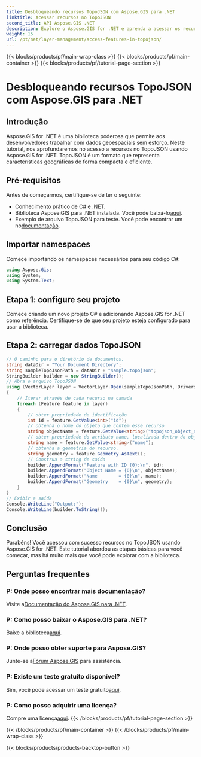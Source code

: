 ```yaml
---
title: Desbloqueando recursos TopoJSON com Aspose.GIS para .NET
linktitle: Acessar recursos no TopoJSON
second_title: API Aspose.GIS .NET
description: Explore o Aspose.GIS for .NET e aprenda a acessar os recursos do TopoJSON passo a passo. Mergulhe na documentação e libere recursos geoespaciais sem esforço.
weight: 15
url: /pt/net/layer-management/access-features-in-topojson/
---
```


{{< blocks/products/pf/main-wrap-class >}}
{{< blocks/products/pf/main-container >}}
{{< blocks/products/pf/tutorial-page-section >}}

# Desbloqueando recursos TopoJSON com Aspose.GIS para .NET

## Introdução
Aspose.GIS for .NET é uma biblioteca poderosa que permite aos desenvolvedores trabalhar com dados geoespaciais sem esforço. Neste tutorial, nos aprofundaremos no acesso a recursos no TopoJSON usando Aspose.GIS for .NET. TopoJSON é um formato que representa características geográficas de forma compacta e eficiente.
## Pré-requisitos
Antes de começarmos, certifique-se de ter o seguinte:
- Conhecimento prático de C# e .NET.
-  Biblioteca Aspose.GIS para .NET instalada. Você pode baixá-lo[aqui](https://releases.aspose.com/gis/net/).
-  Exemplo de arquivo TopoJSON para teste. Você pode encontrar um no[documentação](https://reference.aspose.com/gis/net/).
## Importar namespaces
Comece importando os namespaces necessários para seu código C#:
```csharp
using Aspose.Gis;
using System;
using System.Text;
```
## Etapa 1: configure seu projeto
Comece criando um novo projeto C# e adicionando Aspose.GIS for .NET como referência. Certifique-se de que seu projeto esteja configurado para usar a biblioteca.
## Etapa 2: carregar dados TopoJSON
```csharp
// O caminho para o diretório de documentos.
string dataDir = "Your Document Directory";
string sampleTopoJsonPath = dataDir + "sample.topojson";
StringBuilder builder = new StringBuilder();
// Abra o arquivo TopoJSON
using (VectorLayer layer = VectorLayer.Open(sampleTopoJsonPath, Drivers.TopoJson))
{
    // Iterar através de cada recurso na camada
    foreach (Feature feature in layer)
    {
        // obter propriedade de identificação
        int id = feature.GetValue<int>("id");
        // obtenha o nome do objeto que contém esse recurso
        string objectName = feature.GetValue<string>("topojson_object_name");
        // obter propriedade do atributo name, localizada dentro do objeto 'propriedades'
        string name = feature.GetValue<string>("name");
        // obtenha a geometria do recurso.
        string geometry = feature.Geometry.AsText();
        // Construa a string de saída
        builder.AppendFormat("Feature with ID {0}:\n", id);
        builder.AppendFormat("Object Name = {0}\n", objectName);
        builder.AppendFormat("Name        = {0}\n", name);
        builder.AppendFormat("Geometry    = {0}\n", geometry);
    }
}
// Exibir a saída
Console.WriteLine("Output:");
Console.WriteLine(builder.ToString());
```
## Conclusão
Parabéns! Você acessou com sucesso recursos no TopoJSON usando Aspose.GIS for .NET. Este tutorial abordou as etapas básicas para você começar, mas há muito mais que você pode explorar com a biblioteca.
## Perguntas frequentes
### P: Onde posso encontrar mais documentação?
 Visite a[Documentação do Aspose.GIS para .NET](https://reference.aspose.com/gis/net/).
### P: Como posso baixar o Aspose.GIS para .NET?
 Baixe a biblioteca[aqui](https://releases.aspose.com/gis/net/).
### P: Onde posso obter suporte para Aspose.GIS?
 Junte-se a[Fórum Aspose.GIS](https://forum.aspose.com/c/gis/33) para assistência.
### P: Existe um teste gratuito disponível?
Sim, você pode acessar um teste gratuito[aqui](https://releases.aspose.com/).
### P: Como posso adquirir uma licença?
 Compre uma licença[aqui](https://purchase.aspose.com/buy).
{{< /blocks/products/pf/tutorial-page-section >}}

{{< /blocks/products/pf/main-container >}}
{{< /blocks/products/pf/main-wrap-class >}}

{{< blocks/products/products-backtop-button >}}
